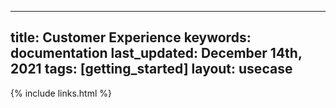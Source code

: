 
  ---
  title: Customer Experience
  keywords: documentation
  last_updated: December 14th, 2021
  tags: [getting_started]
  layout: usecase
  ---

  {% include links.html %}

  